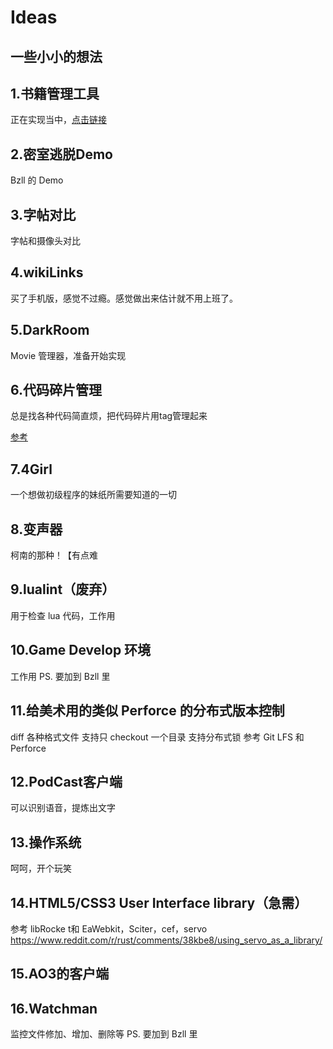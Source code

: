 ﻿# Ideas
一些小小的想法
---

## 1.书籍管理工具
正在实现当中，[点击链接](https://github.com/whatever1992/B)

## 2.密室逃脱Demo
Bzll 的 Demo

## 3.字帖对比
字帖和摄像头对比

## 4.wikiLinks
买了手机版，感觉不过瘾。感觉做出来估计就不用上班了。

## 5.DarkRoom
Movie 管理器，准备开始实现

## 6.代码碎片管理
总是找各种代码简直烦，把代码碎片用tag管理起来

[参考](http://matrix.sspai.com/p/b53bdfc0)

## 7.4Girl
一个想做初级程序的妹纸所需要知道的一切

## 8.变声器
柯南的那种！【有点难

## 9.lualint（废弃）
用于检查 lua 代码，工作用

## 10.Game Develop 环境
工作用
PS. 要加到 Bzll 里

## 11.给美术用的类似 Perforce 的分布式版本控制
diff 各种格式文件
支持只 checkout 一个目录
支持分布式锁
参考 Git LFS 和 Perforce

## 12.PodCast客户端
可以识别语音，提炼出文字

## 13.操作系统
呵呵，开个玩笑

## 14.HTML5/CSS3 User Interface library（急需）
参考 libRocke t和 EaWebkit，Sciter，cef，servo
https://www.reddit.com/r/rust/comments/38kbe8/using_servo_as_a_library/

## 15.AO3的客户端


## 16.Watchman
监控文件修加、增加、删除等
PS. 要加到 Bzll 里